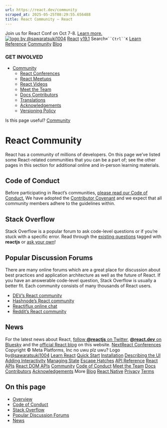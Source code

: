 ```yaml
---
url: https://react.dev/community
scraped_at: 2025-05-25T08:29:55.656488
title: React Community – React
---
```


Join us for React Conf on Oct 7-8.
[Learn more.](https://conf.react.dev/)
[![logo by @sawaratsuki1004](https://react.dev/_next/image?url=%2Fimages%2Fuwu.png&w=128&q=75)](https://react.dev/)
[React](https://react.dev/)
[v19.1](https://react.dev/versions)
Search`⌘``Ctrl``K`
[Learn](https://react.dev/learn)
[Reference](https://react.dev/reference/react)
[Community](https://react.dev/community)
[Blog](https://react.dev/blog)
[](https://react.dev/community/translations)
[](https://github.com/facebook/react/releases)
### GET INVOLVED
  * [Community ](https://react.dev/community "Community")
    * [React Conferences ](https://react.dev/community/conferences "React Conferences")
    * [React Meetups ](https://react.dev/community/meetups "React Meetups")
    * [React Videos ](https://react.dev/community/videos "React Videos")
    * [Meet the Team ](https://react.dev/community/team "Meet the Team")
    * [Docs Contributors ](https://react.dev/community/docs-contributors "Docs Contributors")
    * [Translations ](https://react.dev/community/translations "Translations")
    * [Acknowledgements ](https://react.dev/community/acknowledgements "Acknowledgements")
    * [Versioning Policy ](https://react.dev/community/versioning-policy "Versioning Policy")


Is this page useful?
[Community](https://react.dev/community)
# React Community[](https://react.dev/community#undefined "Link for this heading")
React has a community of millions of developers. On this page we’ve listed some React-related communities that you can be a part of; see the other pages in this section for additional online and in-person learning materials.
## Code of Conduct [](https://react.dev/community#code-of-conduct "Link for Code of Conduct ")
Before participating in React’s communities, [please read our Code of Conduct.](https://github.com/facebook/react/blob/main/CODE_OF_CONDUCT.md) We have adopted the [Contributor Covenant](https://www.contributor-covenant.org/) and we expect that all community members adhere to the guidelines within.
## Stack Overflow [](https://react.dev/community#stack-overflow "Link for Stack Overflow ")
Stack Overflow is a popular forum to ask code-level questions or if you’re stuck with a specific error. Read through the [existing questions](https://stackoverflow.com/questions/tagged/reactjs) tagged with **reactjs** or [ask your own](https://stackoverflow.com/questions/ask?tags=reactjs)!
## Popular Discussion Forums [](https://react.dev/community#popular-discussion-forums "Link for Popular Discussion Forums ")
There are many online forums which are a great place for discussion about best practices and application architecture as well as the future of React. If you have an answerable code-level question, Stack Overflow is usually a better fit.
Each community consists of many thousands of React users.
  * [DEV’s React community](https://dev.to/t/react)
  * [Hashnode’s React community](https://hashnode.com/n/reactjs)
  * [Reactiflux online chat](https://discord.gg/reactiflux)
  * [Reddit’s React community](https://www.reddit.com/r/reactjs/)


## News [](https://react.dev/community#news "Link for News ")
For the latest news about React, [follow **@reactjs** on Twitter](https://twitter.com/reactjs), [**@react.dev** on Bluesky](https://bsky.app/profile/react.dev) and the [official React blog](https://react.dev/blog) on this website.
[NextReact Conferences](https://react.dev/community/conferences)
[](https://opensource.fb.com/)
Copyright © Meta Platforms, Inc
no uwu plz
uwu?
Logo by[@sawaratsuki1004](https://twitter.com/sawaratsuki1004)
[Learn React](https://react.dev/learn)
[Quick Start](https://react.dev/learn)
[Installation](https://react.dev/learn/installation)
[Describing the UI](https://react.dev/learn/describing-the-ui)
[Adding Interactivity](https://react.dev/learn/adding-interactivity)
[Managing State](https://react.dev/learn/managing-state)
[Escape Hatches](https://react.dev/learn/escape-hatches)
[API Reference](https://react.dev/reference/react)
[React APIs](https://react.dev/reference/react)
[React DOM APIs](https://react.dev/reference/react-dom)
[Community](https://react.dev/community)
[Code of Conduct](https://github.com/facebook/react/blob/main/CODE_OF_CONDUCT.md)
[Meet the Team](https://react.dev/community/team)
[Docs Contributors](https://react.dev/community/docs-contributors)
[Acknowledgements](https://react.dev/community/acknowledgements)
More
[Blog](https://react.dev/blog)
[React Native](https://reactnative.dev/)
[Privacy](https://opensource.facebook.com/legal/privacy)
[Terms](https://opensource.fb.com/legal/terms/)
[](https://www.facebook.com/react)[](https://twitter.com/reactjs)[](https://bsky.app/profile/react.dev)[](https://github.com/facebook/react)
## On this page
  * [Overview](https://react.dev/community)
  * [Code of Conduct ](https://react.dev/community#code-of-conduct)
  * [Stack Overflow ](https://react.dev/community#stack-overflow)
  * [Popular Discussion Forums ](https://react.dev/community#popular-discussion-forums)
  * [News ](https://react.dev/community#news)



